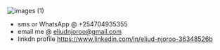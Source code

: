 ![images (1)](https://github.com/user-attachments/assets/6694d350-7a28-4c2b-8f00-dcadf7493274)
- sms or WhatsApp @ +254704935355
- email me @ eliudnjoroo@gmail.com
- linkdn profile https://www.linkedin.com/in/eliud-njoroo-36348526b
